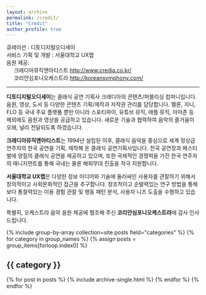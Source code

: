 ```yaml
---
layout: archive
permalink: /credit/
title: "Credit"
author_profile: true
---
```


<!-- 클래식 메이트는 서울대학교 UX랩과 클래식 공연 기획사 크레디아가 공동으로 개발한 스마트 스피커 서비스입니다. 

모든 음원은 크레디아가 제공합니다. -->

<!-- <figure>
  <center><img src="{{ '/assets/images/land-logo.png' | relative_url }}" alt="fork Minimal Mistakes" width="100"></center>
</figure>
 -->
<!-- 
> 서울대학교 UX 랩 :
> 대화형 서비스에 최적화된 대화 플로우 디자인 및 사용자 중심적인 요소에 기반한 서비스 개발

> 크레디아 : 
> 클래식 음악의 대중화에 맞춘 전문적인 콘텐츠 기획 및 양질의 음원 제공

 -->
큐레이션 : 디토디지털오디세이 <br>
서비스 기획 및 개발 : 서울대학교 UX랩 <br>
음원 제공: <br>
&nbsp;&nbsp;&nbsp;&nbsp; 크레디아뮤직앤아티스트 http://www.credia.co.kr/ <br>
&nbsp;&nbsp;&nbsp;&nbsp; 코리안심포니오케스트라 http://koreansymphony.com/ 

---

**디토디지털오디세이**는 클래식 공연 기획사 크레디아의 콘텐츠/퍼블리싱 컴퍼니입니다. 음원, 영상, 도서 등 다양한 콘텐츠 기획/제작과 저작권 관리를 담당합니다. 멜론, 지니, FLO 등 국내 주요 플랫폼 뿐만 아니라 스포티파이, 유튜브 뮤직, 애플 뮤직, 아마존 등 해외에도 음원과 영상을 공급하고 있습니다. 새로운 기술과 협력하여 음악의 즐거움이 오래, 널리 전달되도록 하겠습니다.

**크레디아뮤직앤아티스트**는 1994년 설립된 이후, 클래식 음악을 중심으로 세계 정상급 연주자의 한국 공연을 기획, 제작해 온 클래식 공연기획사입니다. 전국 공연장과 페스티벌에 양질의 클래식 공연을 제공하고 있으며, 또한 국제적인 경쟁력을 가진 한국 연주자의 매니지먼트를 통해 국내는 물론 해외무대 진출을 적극 지원합니다.

**서울대학교 UX랩**은 다양한 정보 미디어와 기술에 둘러싸인 사용자를 관찰하기 위해서 창의적이고 사회문화적인 접근을 추구합니다. 창조적이고 순발력있는 연구 방법을 통해 보다 통찰력있는 이용 경험 관찰 및 행동 패턴 분석, 사용자 니즈 도출을 수행하고 있습니다.

특별히, 오케스트라 음악 음원 제공에 협조해 주신 **코리안심포니오케스트라**에 감사 인사 드립니다. 

<!-- <figure>
  <center><img src="{{ '/assets/images/credia.png' | relative_url }}" alt="fork Minimal Mistakes" width="100"></center>
</figure> -->

{% include group-by-array collection=site.posts field="categories" %}
{% for category in group_names %}
  {% assign posts = group_items[forloop.index0] %}
  <h2 id="{{ category | slugify }}" class="archive__subtitle">{{ category }}</h2>
  {% for post in posts %}
    {% include archive-single.html %}
  {% endfor %}
{% endfor %}
